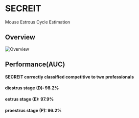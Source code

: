 # SECREIT
Mouse Estrous Cycle Estimation

## Overview
![Overview](https://github.com/SanoKyohei/Secreit/blob/master/Example/Overview.png)  

## Performance(AUC)
#### SECREIT correctly classified competitive to two professionals
#### diestrus stage (D): 98.2% 
#### estrus stage (E): 97.9% 
#### proestrus stage (P): 96.2%
